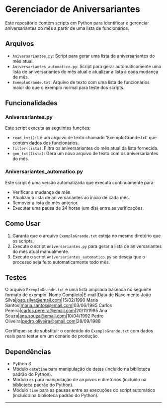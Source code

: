 # Gerenciador de Aniversariantes

Este repositório contém scripts em Python para identificar e gerenciar aniversariantes do mês a partir de uma lista de funcionários.

## Arquivos

- `Aniversariantes.py`: Script para gerar uma lista de aniversariantes do mês atual.
- `Aniversariantes_automatico.py`: Script para gerar automaticamente uma lista de aniversariantes do mês atual e atualizar a lista a cada mudança de mês.
- `ExemploGrande.txt`: Arquivo de texto com uma lista de funcionários maior do que o exemplo normal para teste dos scripts.

## Funcionalidades

### Aniversariantes.py

Este script executa as seguintes funções:

- `read_txt()`: Lê um arquivo de texto chamado 'ExemploGrande.txt' que contém dados dos funcionários.
- `filter(lista)`: Filtra os aniversariantes do mês atual da lista fornecida.
- `gen_txt(lista)`: Gera um novo arquivo de texto com os aniversariantes do mês.

### Aniversariantes_automatico.py

Este script é uma versão automatizada que executa continuamente para:

- Verificar a mudança de mês.
- Atualizar a lista de aniversariantes ao início de cada mês.
- Remover a lista do mês anterior.
- Executar uma pausa de 24 horas (um dia) entre as verificações.

## Como Usar

1. Garanta que o arquivo `ExemploGrande.txt` esteja no mesmo diretório que os scripts.
2. Execute o script `Aniversariantes.py` para gerar a lista de aniversariantes do mês atual manualmente.
3. Execute o script `Aniversariantes_automatico.py` se deseja que o processo seja feito automaticamente todo mês.

## Testes

O arquivo `ExemploGrande.txt` é uma lista ampliada baseada no seguinte formato de exemplo:
Nome Completo|E-mail|Data de Nascimento
João Silva|joao.silva@email.com|15/02/1990
Maria Santos|maria.santos@email.com|03/06/1985
Carlos Pereira|carlos.pereira@email.com|20/11/1995
Ana Souza|ana.souza@email.com|10/04/1992
Pedro Oliveira|pedro.oliveira@email.com|28/09/1988


Certifique-se de substituir o conteúdo do `ExemploGrande.txt` com dados reais para testar em um cenário de produção.

## Dependências

- Python 3
- Módulo `datetime` para manipulação de datas (incluído na biblioteca padrão do Python).
- Módulo `os` para manipulação de arquivos e diretórios (incluído na biblioteca padrão do Python).
- Módulo `time` para as pausas entre as execuções do script automático (incluído na biblioteca padrão do Python).

---

